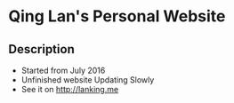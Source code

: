 # Qing Lan's Personal Website
## Description
- Started from July 2016
- Unfinished website Updating Slowly
- See it on http://lanking.me
